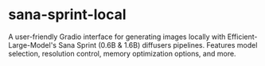 # sana-sprint-local
A user-friendly Gradio interface for generating images locally with Efficient-Large-Model's Sana Sprint (0.6B &amp; 1.6B) diffusers pipelines. Features model selection, resolution control, memory optimization options, and more.
